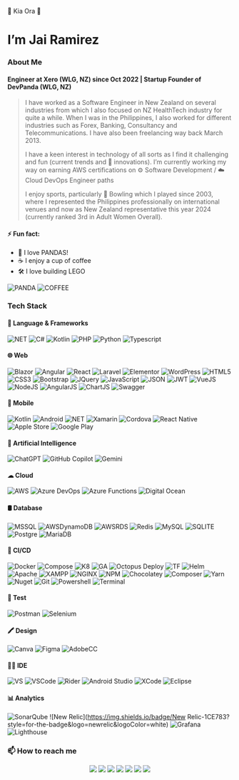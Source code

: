 👋 Kia Ora 👋
# I’m Jai Ramirez
### About Me
#### Engineer at Xero (WLG, NZ) since Oct 2022 | Startup Founder of DevPanda (WLG, NZ)
> I have worked as a Software Engineer in New Zealand on several industries from which I also focused on NZ HealthTech industry for quite a while. When I was in the Philippines, I also worked for different industries such as Forex, Banking, Consultancy and Telecommunications. I have also been freelancing way back March 2013.
> 
> I have a keen interest in technology of all sorts as I find it challenging and fun (current trends and 🌱 innovations). I’m currently working my way on earning AWS certifications on ⚙️ Software Development / ☁️ Cloud DevOps Engineer paths
>
> I enjoy sports, particularly 🎳 Bowling which I played since 2003, where I represented the Philippines professionally on international venues and now as New Zealand representative this year 2024 (currently ranked 3rd in Adult Women Overall).

#### ⚡ Fun fact:
- 🐼 I love PANDAS!
- ☕ I enjoy a cup of coffee
- 🛠️ I love building LEGO

![PANDA](https://i.giphy.com/media/v1.Y2lkPTc5MGI3NjExYmRmYXkyNXcwdzVvdndsZHB3ODBjY3hzcnY1NjM2ZmVjYjJpYzU4MiZlcD12MV9pbnRlcm5hbF9naWZfYnlfaWQmY3Q9Zw/xkhn6Ry4taRtC/giphy.gif)
![COFFEE](https://i.giphy.com/media/v1.Y2lkPTc5MGI3NjExc3QyaWVwODVyOTM2Zm1hMTU1eTR6c2QzdzR6eWNrMDVzNzRjeDQ4diZlcD12MV9pbnRlcm5hbF9naWZfYnlfaWQmY3Q9Zw/S9KtxwCwvnOmhwDOnF/giphy.gif)

### Tech Stack
#### 🚀 Language & Frameworks
![NET](https://img.shields.io/badge/.NET-512BD4?style=for-the-badge&logo=dotnet&logoColor=white) ![C#](https://img.shields.io/badge/C%23-239120?style=for-the-badge&logo=csharp&logoColor=white) ![Kotlin](https://img.shields.io/badge/Kotlin-B125EA?style=for-the-badge&logo=kotlin&logoColor=white) ![PHP](https://img.shields.io/badge/PHP-777BB4?style=for-the-badge&logo=php&logoColor=white) ![Python](https://img.shields.io/badge/Python-FFD43B?style=for-the-badge&logo=python&logoColor=blue) ![Typescript](https://img.shields.io/badge/TypeScript-007ACC?style=for-the-badge&logo=typescript&logoColor=white)
#### 🌐 Web
![Blazor](https://img.shields.io/badge/Blazor-512BD4?style=for-the-badge&logo=blazor&logoColor=white) ![Angular](https://img.shields.io/badge/Angular-DD0031?style=for-the-badge&logo=angular&logoColor=white) ![React](https://img.shields.io/badge/React-20232A?style=for-the-badge&logo=react&logoColor=61DAFB) ![Laravel](https://img.shields.io/badge/Laravel-FF2D20?style=for-the-badge&logo=laravel&logoColor=white) ![Elementor](https://img.shields.io/badge/Elementor-92003B?style=for-the-badge&logo=elementor&logoColor=white) ![WordPress](https://img.shields.io/badge/Wordpress-21759B?style=for-the-badge&logo=wordpress&logoColor=white) ![HTML5](https://img.shields.io/badge/HTML5-E34F26?style=for-the-badge&logo=html5&logoColor=white) ![CSS3](https://img.shields.io/badge/CSS3-1572B6?style=for-the-badge&logo=css3&logoColor=white) ![Bootstrap](https://img.shields.io/badge/Bootstrap-563D7C?style=for-the-badge&logo=bootstrap&logoColor=white) ![JQuery](https://img.shields.io/badge/jQuery-0769AD?style=for-the-badge&logo=jquery&logoColor=white) ![JavaScript](https://img.shields.io/badge/JavaScript-323330?style=for-the-badge&logo=javascript&logoColor=F7DF1E) ![JSON](https://img.shields.io/badge/json-5E5C5C?style=for-the-badge&logo=json&logoColor=white) ![JWT](https://img.shields.io/badge/JWT-000000?style=for-the-badge&logo=JSON%20web%20tokens&logoColor=white) ![VueJS](https://img.shields.io/badge/Vue%20js-35495E?style=for-the-badge&logo=vuedotjs&logoColor=4FC08D) ![NodeJS](https://img.shields.io/badge/Node%20js-339933?style=for-the-badge&logo=nodedotjs&logoColor=white) ![AngularJS](https://img.shields.io/badge/AngularJS-E23237?style=for-the-badge&logo=angularjs&logoColor=white) ![ChartJS](https://img.shields.io/badge/Chart%20js-FF6384?style=for-the-badge&logo=chartdotjs&logoColor=white) ![Swagger](https://img.shields.io/badge/Swagger-85EA2D?style=for-the-badge&logo=Swagger&logoColor=white)
#### 📱 Mobile
![Kotlin](https://img.shields.io/badge/Kotlin-B125EA?style=for-the-badge&logo=kotlin&logoColor=white) ![Android](https://img.shields.io/badge/Android-3DDC84?style=for-the-badge&logo=android&logoColor=white) ![NET](https://img.shields.io/badge/.NET-512BD4?style=for-the-badge&logo=dotnet&logoColor=white) ![Xamarin](https://img.shields.io/badge/Xamarin-3498DB?style=for-the-badge&logo=xamarin&logoColor=white) ![Cordova](https://img.shields.io/badge/Cordova-35434F?style=for-the-badge&logo=apache-cordova&logoColor=E8E8E8) ![React Native](https://img.shields.io/badge/React_Native-20232A?style=for-the-badge&logo=react&logoColor=61DAFB) ![Apple Store](https://img.shields.io/badge/App_Store-0D96F6?style=for-the-badge&logo=app-store&logoColor=white) ![Google Play](https://img.shields.io/badge/Google_Play-414141?style=for-the-badge&logo=google-play&logoColor=white)
#### 🤖 Artificial Intelligence
![ChatGPT](https://img.shields.io/badge/ChatGPT-74aa9c?style=for-the-badge&logo=openai&logoColor=white) ![GitHub Copilot](https://img.shields.io/badge/github%20copilot-000000?style=for-the-badge&logo=githubcopilot&logoColor=white) ![Gemini](https://img.shields.io/badge/Google%20Gemini-8E75B2?style=for-the-badge&logo=googlegemini&logoColor=white)
#### ☁ Cloud
![AWS](https://img.shields.io/badge/Amazon_AWS-FF9900?style=for-the-badge&logo=amazonaws&logoColor=white) ![Azure DevOps](https://img.shields.io/badge/Azure_DevOps-0078D7?style=for-the-badge&logo=azure-devops&logoColor=white) ![Azure Functions](https://img.shields.io/badge/Azure_Functions-0062AD?style=for-the-badge&logo=azure-functions&logoColor=white) ![Digital Ocean](https://img.shields.io/badge/Digital_Ocean-0080FF?style=for-the-badge&logo=DigitalOcean&logoColor=white)
#### 🛢 Database
![MSSQL](https://img.shields.io/badge/Microsoft%20SQL%20Server-CC2927?style=for-the-badge&logo=microsoft%20sql%20server&logoColor=white) ![AWSDynamoDB](https://img.shields.io/badge/Amazon%20DynamoDB-4053D6?style=for-the-badge&logo=Amazon%20DynamoDB&logoColor=white) ![AWSRDS](https://img.shields.io/badge/Amazon%20RDS-527FFF?style=for-the-badge&logo=amazon-rds&logoColor=white) ![Redis](https://img.shields.io/badge/redis-%23DD0031.svg?&style=for-the-badge&logo=redis&logoColor=white) ![MySQL](https://img.shields.io/badge/MySQL-005C84?style=for-the-badge&logo=mysql&logoColor=white) ![SQLITE](https://img.shields.io/badge/Sqlite-003B57?style=for-the-badge&logo=sqlite&logoColor=white) ![Postgre](https://img.shields.io/badge/PostgreSQL-316192?style=for-the-badge&logo=postgresql&logoColor=white) ![MariaDB](https://img.shields.io/badge/MariaDB-003545?style=for-the-badge&logo=mariadb&logoColor=white)
#### 🔧 CI/CD
![Docker](https://img.shields.io/badge/Docker-2CA5E0?style=for-the-badge&logo=docker&logoColor=white) ![Compose](https://img.shields.io/badge/Docker%20Compose-2496ED?style=for-the-badge&logo=docker&logoColor=white) ![K8](https://img.shields.io/badge/kubernetes-326ce5.svg?&style=for-the-badge&logo=kubernetes&logoColor=white) ![GA](https://img.shields.io/badge/GitHub_Actions-2088FF?style=for-the-badge&logo=github-actions&logoColor=white) ![Octopus Deploy](https://img.shields.io/badge/Octopus%20Deploy-2F93E0?style=for-the-badge&logo=Octopus%20Deploy&logoColor=white) ![TF](https://img.shields.io/badge/Terraform-7B42BC?style=for-the-badge&logo=terraform&logoColor=white) ![Helm](https://img.shields.io/badge/Helm-0F1689?style=for-the-badge&logo=Helm&labelColor=0F1689) ![Apache](https://img.shields.io/badge/Apache-D22128?style=for-the-badge&logo=Apache&logoColor=white) ![XAMPP](https://img.shields.io/badge/Xampp-F37623?style=for-the-badge&logo=xampp&logoColor=white) ![NGINX](https://img.shields.io/badge/Nginx-009639?style=for-the-badge&logo=nginx&logoColor=white) ![NPM](https://img.shields.io/badge/npm-CB3837?style=for-the-badge&logo=npm&logoColor=white) ![Chocolatey](https://img.shields.io/badge/Chocolatey-80B5E3?style=for-the-badge&logo=chocolatey&logoColor=fff) ![Composer](https://img.shields.io/badge/Composer-885630?style=for-the-badge&logo=Composer&logoColor=white) ![Yarn](https://img.shields.io/badge/Yarn-2C8EBB?style=for-the-badge&logo=yarn&logoColor=white) ![Nuget](https://img.shields.io/badge/NuGet-004880?style=for-the-badge&logo=nuget&logoColor=white) ![Git](https://img.shields.io/badge/GIT-E44C30?style=for-the-badge&logo=git&logoColor=white) ![Powershell](https://img.shields.io/badge/powershell-5391FE?style=for-the-badge&logo=powershell&logoColor=white) ![Terminal](https://img.shields.io/badge/windows%20terminal-4D4D4D?style=for-the-badge&logo=windows%20terminal&logoColor=white)
#### 🧪 Test
![Postman](https://img.shields.io/badge/Postman-FF6C37?style=for-the-badge&logo=Postman&logoColor=white) ![Selenium](https://img.shields.io/badge/Selenium-43B02A?style=for-the-badge&logo=Selenium&logoColor=white)
#### 🖍 Design
![Canva](https://img.shields.io/badge/Canva-%2300C4CC.svg?&style=for-the-badge&logo=Canva&logoColor=white) ![Figma](https://img.shields.io/badge/Figma-F24E1E?style=for-the-badge&logo=figma&logoColor=white) ![AdobeCC](https://img.shields.io/badge/Adobe%20Creative%20Cloud-DA1F26?style=for-the-badge&logo=Adobe%20Creative%20Cloud&logoColor=white)
#### 👩‍💻 IDE
![VS](https://img.shields.io/badge/Visual_Studio-5C2D91?style=for-the-badge&logo=visual%20studio&logoColor=white) ![VSCode](https://img.shields.io/badge/Visual_Studio_Code-0078D4?style=for-the-badge&logo=visual%20studio%20code&logoColor=white) ![Rider](https://img.shields.io/badge/Rider-000000?style=for-the-badge&logo=Rider&logoColor=white) ![Android Studio](https://img.shields.io/badge/Android_Studio-3DDC84?style=for-the-badge&logo=android-studio&logoColor=white) ![XCode](https://img.shields.io/badge/Xcode-007ACC?style=for-the-badge&logo=Xcode&logoColor=white) ![Eclipse](https://img.shields.io/badge/Eclipse-2C2255?style=for-the-badge&logo=eclipse&logoColor=white)
#### 📊 Analytics
![SonarQube](https://img.shields.io/badge/Sonarqube-5190cf?style=for-the-badge&logo=sonarqube&logoColor=white) ![New Relic](https://img.shields.io/badge/New Relic-1CE783?style=for-the-badge&logo=newrelic&logoColor=white) ![Grafana](https://img.shields.io/badge/Grafana-F2F4F9?style=for-the-badge&logo=grafana&logoColor=orange&labelColor=F2F4F9) ![Lighthouse](https://img.shields.io/badge/Lighthouse-F44B21?style=for-the-badge&logo=Lighthouse&logoColor=white)

### 📫 How to reach me
<p align="center">
<a href="https://www.facebook.com/devjairamirez/"><img src="https://img.shields.io/badge/-Jai%20Ramirez-1877F2?style=flat-square&logo=Facebook&logoColor=white"/></a>
<a href="https://www.instagram.com/devjairamirez/"><img src="https://img.shields.io/badge/-Jai%20Ramirez-e95950?style=flat-square&logo=Instagram&logoColor=white"/></a>
<a href="https://www.threads.net/@devjairamirez"><img src="https://img.shields.io/badge/-Jai%20Ramirez-000000?style=flat-square&logo=Threads&logoColor=white"/></a>
<a href="https://www.linkedin.com/in/jairamirez/"><img src="https://img.shields.io/badge/-Jai%20Ramirez-0077B5?style=flat-square&logo=Linkedin&logoColor=white"/></a>
<a href="https://x.com/devjairamirez"><img src="https://img.shields.io/badge/-Jai%20Ramirez-000000?style=flat-square&logo=X&logoColor=white"/></a>
<a href="https://wa.me/qr/HK6DOBSPVVSED1"><img src="https://img.shields.io/badge/-Jai%20Ramirez-075E54?style=flat-square&logo=WhatsApp&logoColor=white"/></a>
<a href="mailto:jairamirez02@gamil.com"><img src="https://img.shields.io/badge/-jairamirez02@gmail.com-D14836?style=flat-square&logo=Gmail&logoColor=white"/></a>

